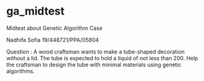 # ga_midtest
Midtest about Genetic Algorithm Case

Nadhifa Sofia 
19/448721/PPA/05804

Question :
A wood craftsman wants to make a tube-shaped decoration without a lid. The tube is expected to hold a liquid of not less than 200. Help the craftsman to design the tube with minimal materials using genetic algorithms.
